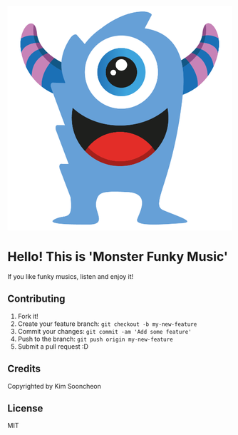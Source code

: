 ![alt text](images/monster0.png "Monster-Do")


# Hello! This is 'Monster Funky Music'

If you like funky musics, listen and enjoy it!

## Contributing

1. Fork it!
2. Create your feature branch: `git checkout -b my-new-feature`
3. Commit your changes: `git commit -am 'Add some feature'`
4. Push to the branch: `git push origin my-new-feature`
5. Submit a pull request :D


## Credits

Copyrighted by Kim Sooncheon

## License

MIT